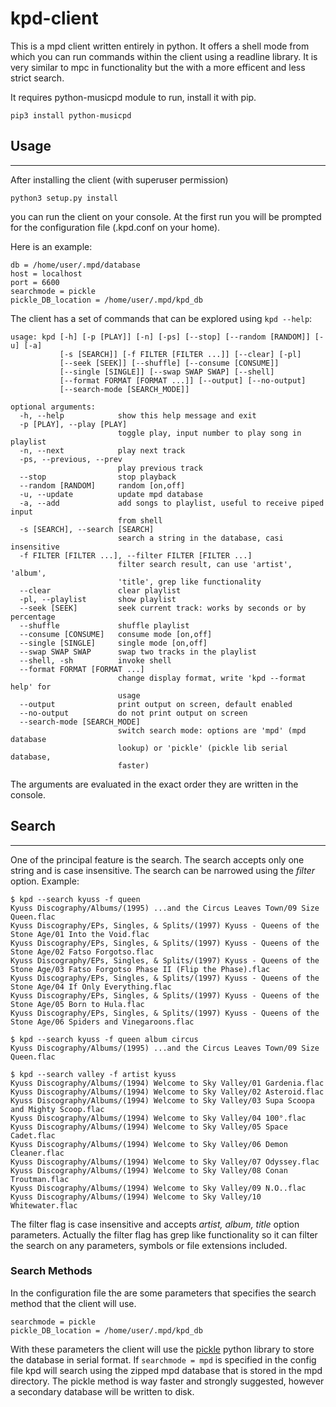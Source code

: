 # kpd-client
This is a mpd client written entirely in python.
It offers a shell mode from which you can run commands within the client using a readline library.
It is very similar to mpc in functionality but the with a more efficent and less strict search.

It requires python-musicpd module to run, install it with pip.

`pip3 install python-musicpd`

## Usage
---
After installing the client (with superuser permission)

`python3 setup.py install` 

you can run the client on your console.
At the first run you will be prompted for the configuration file (.kpd.conf on your home).

Here is an example:

```
db = /home/user/.mpd/database
host = localhost
port = 6600
searchmode = pickle
pickle_DB_location = /home/user/.mpd/kpd_db
```

The client has a set of commands that can be explored using `kpd --help`:

```
usage: kpd [-h] [-p [PLAY]] [-n] [-ps] [--stop] [--random [RANDOM]] [-u] [-a]
           [-s [SEARCH]] [-f FILTER [FILTER ...]] [--clear] [-pl]
           [--seek [SEEK]] [--shuffle] [--consume [CONSUME]]
           [--single [SINGLE]] [--swap SWAP SWAP] [--shell]
           [--format FORMAT [FORMAT ...]] [--output] [--no-output]
           [--search-mode [SEARCH_MODE]]

optional arguments:
  -h, --help            show this help message and exit
  -p [PLAY], --play [PLAY]
                        toggle play, input number to play song in playlist
  -n, --next            play next track
  -ps, --previous, --prev
                        play previous track
  --stop                stop playback
  --random [RANDOM]     random [on,off]
  -u, --update          update mpd database
  -a, --add             add songs to playlist, useful to receive piped input
                        from shell
  -s [SEARCH], --search [SEARCH]
                        search a string in the database, casi insensitive
  -f FILTER [FILTER ...], --filter FILTER [FILTER ...]
                        filter search result, can use 'artist', 'album',
                        'title', grep like functionality
  --clear               clear playlist
  -pl, --playlist       show playlist
  --seek [SEEK]         seek current track: works by seconds or by percentage
  --shuffle             shuffle playlist
  --consume [CONSUME]   consume mode [on,off]
  --single [SINGLE]     single mode [on,off]
  --swap SWAP SWAP      swap two tracks in the playlist
  --shell, -sh          invoke shell
  --format FORMAT [FORMAT ...]
                        change display format, write 'kpd --format help' for
                        usage
  --output              print output on screen, default enabled
  --no-output           do not print output on screen
  --search-mode [SEARCH_MODE]
                        switch search mode: options are 'mpd' (mpd database
                        lookup) or 'pickle' (pickle lib serial database,
                        faster)
```

The arguments are evaluated in the exact order they are written in the console.

## Search
---
One of the principal feature is the search.
The search accepts only one string and is case insensitive.
The search can be narrowed using the _filter_ option.
Example:

```
$ kpd --search kyuss -f queen
Kyuss Discography/Albums/(1995) ...and the Circus Leaves Town/09 Size Queen.flac
Kyuss Discography/EPs, Singles, & Splits/(1997) Kyuss - Queens of the Stone Age/01 Into the Void.flac
Kyuss Discography/EPs, Singles, & Splits/(1997) Kyuss - Queens of the Stone Age/02 Fatso Forgotso.flac
Kyuss Discography/EPs, Singles, & Splits/(1997) Kyuss - Queens of the Stone Age/03 Fatso Forgotso Phase II (Flip the Phase).flac
Kyuss Discography/EPs, Singles, & Splits/(1997) Kyuss - Queens of the Stone Age/04 If Only Everything.flac
Kyuss Discography/EPs, Singles, & Splits/(1997) Kyuss - Queens of the Stone Age/05 Born to Hula.flac
Kyuss Discography/EPs, Singles, & Splits/(1997) Kyuss - Queens of the Stone Age/06 Spiders and Vinegaroons.flac
```

```
$ kpd --search kyuss -f queen album circus
Kyuss Discography/Albums/(1995) ...and the Circus Leaves Town/09 Size Queen.flac
```

```
$ kpd --search valley -f artist kyuss
Kyuss Discography/Albums/(1994) Welcome to Sky Valley/01 Gardenia.flac
Kyuss Discography/Albums/(1994) Welcome to Sky Valley/02 Asteroid.flac
Kyuss Discography/Albums/(1994) Welcome to Sky Valley/03 Supa Scoopa and Mighty Scoop.flac
Kyuss Discography/Albums/(1994) Welcome to Sky Valley/04 100°.flac
Kyuss Discography/Albums/(1994) Welcome to Sky Valley/05 Space Cadet.flac
Kyuss Discography/Albums/(1994) Welcome to Sky Valley/06 Demon Cleaner.flac
Kyuss Discography/Albums/(1994) Welcome to Sky Valley/07 Odyssey.flac
Kyuss Discography/Albums/(1994) Welcome to Sky Valley/08 Conan Troutman.flac
Kyuss Discography/Albums/(1994) Welcome to Sky Valley/09 N.O..flac
Kyuss Discography/Albums/(1994) Welcome to Sky Valley/10 Whitewater.flac
```

The filter flag is case insensitive and accepts _artist, album, title_ option parameters.
Actually the filter flag has grep like functionality so it can filter the search on any parameters, symbols or file extensions included.

### Search Methods
In the configuration file the are some parameters that specifies the search method that the client will use.

```
searchmode = pickle
pickle_DB_location = /home/user/.mpd/kpd_db
```

With these parameters the client will use the [pickle](https://docs.python.org/3.4/library/pickle.html) python library to store the database in serial format.
If `searchmode = mpd` is specified in the config file kpd will search using the zipped mpd database that is stored in the mpd directory.
The pickle method is way faster and strongly suggested, however a secondary database will be written to disk.
